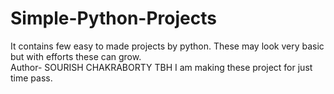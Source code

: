# Simple-Python-Projects
It contains few easy to made projects by python. These may look very basic but with efforts these can grow.<br>
Author- SOURISH CHAKRABORTY
TBH I am making these project for just time pass.<br>
